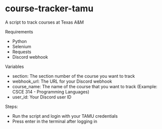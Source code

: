 # course-tracker-tamu
A script to track courses at Texas A&amp;M

Requirements 
- Python
- Selenium
- Requests
- Discord webhook

Variables
- section: The section number of the course you want to track
- webhook_url: The URL for your Discord webhook
- course_name: The name of the course that you want to track (Example: CSCE 314 - Programming Languages)
- user_id: Your Discord user ID

Steps: 
- Run the script and login with your TAMU credentials
- Press enter in the terminal after logging in
